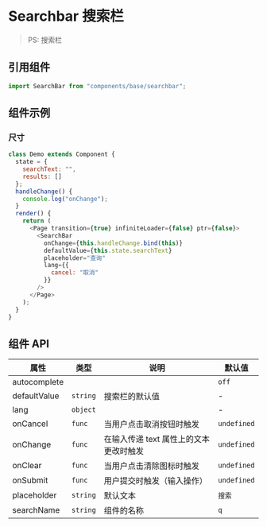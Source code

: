 # Searchbar 搜索栏

> PS: 搜索栏

## 引用组件

```js
import SearchBar from "components/base/searchbar";
```

## 组件示例

### 尺寸

<!--DemoStart-->

```js
class Demo extends Component {
  state = {
    searchText: "",
    results: []
  };
  handleChange() {
    console.log("onChange");
  }
  render() {
    return (
      <Page transition={true} infiniteLoader={false} ptr={false}>
        <SearchBar
          onChange={this.handleChange.bind(this)}
          defaultValue={this.state.searchText}
          placeholder="查询"
          lang={{
            cancel: "取消"
          }}
        />
      </Page>
    );
  }
}
```

<!--End-->

## 组件 API

| 属性         | 类型     | 说明                                   | 默认值      |
| ------------ | -------- | -------------------------------------- | ----------- |
| autocomplete |          |                                        | `off`       |
| defaultValue | `string` | 搜索栏的默认值                         | -           |
| lang         | `object` |                                        | -           |
| onCancel     | `func`   | 当用户点击取消按钮时触发               | `undefined` |
| onChange     | `func`   | 在输入传递 text 属性上的文本更改时触发 | `undefined` |
| onClear      | `func`   | 当用户点击清除图标时触发               | `undefined` |
| onSubmit     | `func`   | 用户提交时触发（输入操作）             | `undefined` |
| placeholder  | `string` | 默认文本                               | `搜索`      |
| searchName   | `string` | 组件的名称                             | `q`         |
